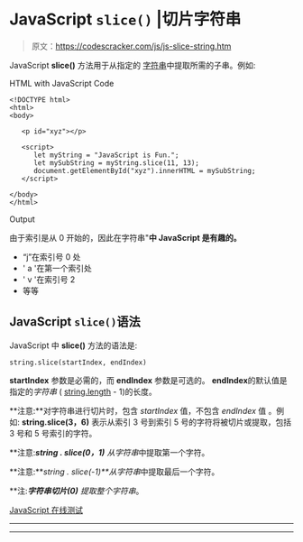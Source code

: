 # JavaScript `slice()` |切片字符串

> 原文：<https://codescracker.com/js/js-slice-string.htm>

JavaScript **slice()** 方法用于从指定的 [字符串](/js/js-strings.htm)中提取所需的子串。例如:

HTML with JavaScript Code

```
<!DOCTYPE html>
<html>
<body>

   <p id="xyz"></p>

   <script>
      let myString = "JavaScript is Fun.";
      let mySubString = myString.slice(11, 13);
      document.getElementById("xyz").innerHTML = mySubString;
   </script>

</body>
</html>
```

Output

由于索引是从 0 开始的，因此在字符串"**中 JavaScript 是有趣的。**

*   “j”在索引号 0 处
*   ' a '在第一个索引处
*   ' v '在索引号 2
*   等等

## JavaScript `slice()`语法

JavaScript 中 **slice()** 方法的语法是:

```
string.slice(startIndex, endIndex)
```

**startIndex** 参数是必需的，而 **endIndex** 参数是可选的。 **endIndex**的默认值是指定的*字符串* ( [string.length](/js/js-string-length.htm) - 1)的长度。

**注意:**对字符串进行切片时，包含 *startIndex* 值，不包含 *endIndex* 值 。例如: **string.slice(3，6)** 表示从索引 3 号到索引 5 号的字符将被切片或提取，包括 3 号和 5 号索引的字符。

**注意:****string . slice(0，1)** 从*字符串*中提取第一个字符。

**注意:****string . slice(-1)**从*字符串*中提取最后一个字符。

**注:****字符串切片(0)** 提取整个*字符串*。

[JavaScript 在线测试](/exam/showtest.php?subid=6)

* * *

* * *
